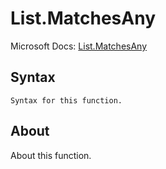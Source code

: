 ---
---

# List.MatchesAny

Microsoft Docs: [List.MatchesAny](https://docs.microsoft.com/en-us/powerquery-m/list-matchesany)

## Syntax

```
Syntax for this function.
```

## About

About this function.

